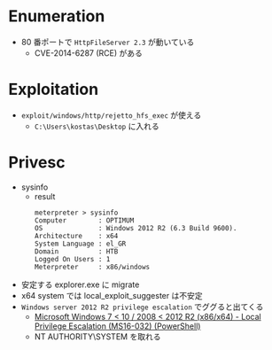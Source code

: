 # Enumeration
- 80 番ポートで `HttpFileServer 2.3` が動いている
  - CVE-2014-6287 (RCE) がある

# Exploitation
- `exploit/windows/http/rejetto_hfs_exec` が使える
  - `C:\Users\kostas\Desktop` に入れる

# Privesc
- sysinfo
  - result
    ```
    meterpreter > sysinfo
    Computer        : OPTIMUM
    OS              : Windows 2012 R2 (6.3 Build 9600).
    Architecture    : x64
    System Language : el_GR
    Domain          : HTB
    Logged On Users : 1
    Meterpreter     : x86/windows
    ```
- 安定する explorer.exe に migrate
- x64 system では local_exploit_suggester は不安定
- `Windows server 2012 R2 privilege escalation` でググると出てくる
  - [Microsoft Windows 7 < 10 / 2008 < 2012 R2 (x86/x64) - Local Privilege Escalation (MS16-032) (PowerShell) ](https://www.exploit-db.com/exploits/39719)
  - NT AUTHORITY\SYSTEM を取れる
